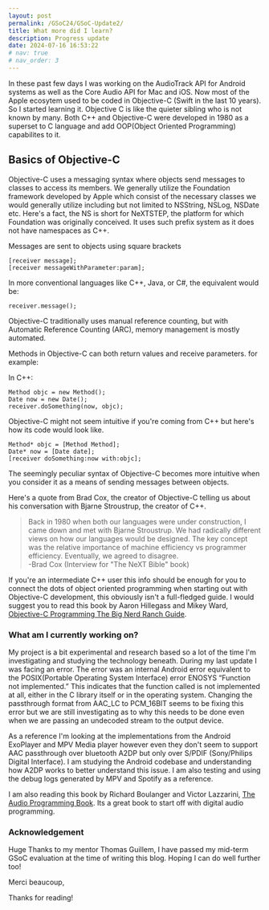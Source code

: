 ```yaml
---
layout: post
permalink: /GSoC24/GSoC-Update2/
title: What more did I learn?
description: Progress update
date: 2024-07-16 16:53:22
# nav: true
# nav_order: 3
---
```


In these past few days I was working on the AudioTrack API for Android systems as well as the Core Audio API for Mac and iOS.
Now most of the Apple ecosytem used to be coded in Objective-C (Swift in the last 10 years). So I started learning it. Objective C is like the quieter sibling who is not known by many. Both C++ and Objective-C were developed in 1980 as a superset to C language and add OOP(Object Oriented Programming) capabilites to it.

## Basics of Objective-C
Objective-C uses a messaging syntax where objects send messages to classes to access its members.
We generally utilize the Foundation framework developed by Apple which consist of the necessary classes we would generally utilize including but not limited to NSString, NSLog, NSDate etc. Here's a fact, the NS is short for NeXTSTEP, the platform for which Foundation was originally conceived. It uses such prefix system as it does not have namespaces as C++.

Messages are sent to objects using square brackets

```
[receiver message];
[receiver messageWithParameter:param];
```

In more conventional languages like C++, Java, or C#, the equivalent would be:

`receiver.message();`

Objective-C traditionally uses manual reference counting, but with Automatic Reference Counting (ARC), memory management is mostly automated.

Methods in Objective-C can both return values and receive parameters. 
for example:

In C++:

```
Method objc = new Method();
Date now = new Date();
receiver.doSomething(now, objc);
```

Objective-C might not seem intuitive if you're coming from C++ but here's how its code would look like.

```
Method* objc = [Method Method];
Date* now = [Date date];
[receiver doSomething:now with:objc];
```

The seemingly peculiar syntax of Objective-C becomes more intuitive when you consider it as a means of sending messages between objects.

Here's a quote from Brad Cox, the creator of Objective-C telling us about his conversation with Bjarne Stroustrup, the creator of C++.


> Back in 1980 when both our languages were under construction, I came down and met with Bjarne Stroustrup. We had radically different views on how our languages would be designed. The key concept was the relative importance of machine efficiency vs programmer efficiency. Eventually, we agreed to disagree.\
>-Brad Cox (Interview for "The NeXT Bible" book)


If you're an intermediate C++ user this info should be enough for you to connect the dots of object oriented programming when starting out with Objective-C development, this obviously isn't a full-fledged guide.
I would suggest you to read this book by Aaron Hillegass and Mikey Ward, [Objective-C Programming The Big Nerd Ranch Guide](https://www.oreilly.com/library/view/objective-c-programming-the/9780133491920/).

### What am I currently working on?
My project is a bit experimental and research based so a lot of the time I'm investigating and studying the technology beneath.
During my last update I was facing an error.
The error was an internal Android error equivalent to the POSIX(Portable Operating System Interface) error ENOSYS “Function not implemented.” This indicates that the function called is not implemented at all, either in the C library itself or in the operating system. Changing the passthrough format from AAC_LC to PCM_16BIT seems to be fixing this error but we are still investigating as to why this needs to be done even when we are passing an undecoded stream to the output device.

As a reference I'm looking at the implementations from the Android ExoPlayer and MPV Media player however even they don't seem to support AAC passthrough over bluetooth A2DP but only over S/PDIF (Sony/Philips Digital Interface).
I am studying the Android codebase and understanding how A2DP works to better understand this issue.
I am also testing and using the debug logs generated by MPV and Spotify as a reference.

I am also reading this book by Richard Boulanger and Victor Lazzarini, [The Audio Programming Book](https://mitpress.mit.edu/9780262014465/the-audio-programming-book/). Its a great book to start off with digital audio programming.

### Acknowledgement
 Huge Thanks to my mentor Thomas Guillem, I have passed my mid-term GSoC evaluation at the time of writing this blog. Hoping I can do well further too!

Merci beaucoup,

Thanks for reading!